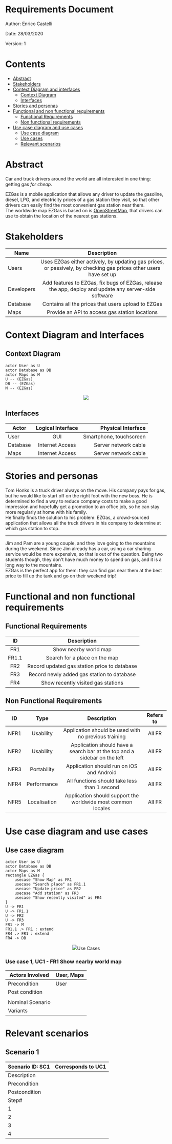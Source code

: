 # Requirements Document

Author: Enrico Castelli

Date: 28/03/2020

Version: 1

# Contents
- [Abstract](#abstract)
- [Stakeholders](#stakeholders)
- [Context Diagram and interfaces](#context-diagram-and-interfaces)
	+ [Context Diagram](#context-diagram)
	+ [Interfaces](#interfaces)
- [Stories and personas](#stories-and-personas)
- [Functional and non functional requirements](#functional-and-non-functional-requirements)
	+ [Functional Requirements](#functional-requirements)
	+ [Non functional requirements](#non-functional-requirements)
- [Use case diagram and use cases](#use-case-diagram-and-use-cases)
	+ [Use case diagram](#use-case-diagram)
	+ [Use cases](#use-cases)
	+ [Relevant scenarios](#relevant-scenarios)

# Abstract
Car and truck drivers around the world are all interested in one thing: getting gas *for cheap*.   

EZGas is a mobile application that allows any driver to update the gasoline, diesel, LPG, and electricity prices of a gas station they visit, so that other drivers can easily find the most convenient gas station near them.  
The worldwide map EZGas is based on is [OpenStreetMap](https://www.openstreetmap.org/), that drivers can use to obtain the location of the nearest gas stations. 


# Stakeholders

| Name  | Description | 
| ----------------- |:-----------:|
| Users | Uses EZGas either actively, by updating gas prices, or passively, by checking gas prices other users have set up | 
| Developers | Add features to EZGas, fix bugs of EZGas, release the app, deploy and update any server-side software |
| Database | Contains all the prices that users upload to EZGas | 
| Maps | Provide an API to access gas station locations |

# Context Diagram and Interfaces

## Context Diagram

```plantuml
actor User as U
actor Database as DB
actor Maps as M
U -- (EZGas)
DB -- (EZGas)
M -- (EZGas)
```
<p align="center">
	<img src="https://imgur.com/Yayk187.png">
</p>

## Interfaces
| Actor | Logical Interface | Physical Interface  |
| ------------- |:-------------:| -----:|
| User | GUI | Smartphone, touchscreen |
| Database | Internet Access | Server network cable |
| Maps | Internet Access | Server network cable |


# Stories and personas
Tom Honks is a truck driver always on the move. His company pays for gas, but he would like to start off on the right foot with the new boss. He is determined to find a way to reduce company costs to make a good impression and hopefully get a promotion to an office job, so he can stay more regularly at home with his family.  
He finally finds the solution to his problem: EZGas, a crowd-sourced application that allows all the truck drivers in his company to determine at which gas station to stop.  

---------

Jim and Pam are a young couple, and they love going to the mountains during the weekend. Since Jim already has a car, using a car sharing service would be more expensive, so that is out of the question. Being two students though, they don't have much money to spend on gas, and it is a long way to the mountains.  
EZGas is the perfect app for them: they can find gas near them at the best price to fill up the tank and go on their weekend trip!

# Functional and non functional requirements

## Functional Requirements

| ID        | Description  |
|:---------:|:------------:| 
|  FR1      | Show nearby world map |  
|  FR1.1    | Search for a place on the map |
|  FR2      | Record updated gas station price to database |
|  FR3      | Record newly added gas station to database |
|  FR4      | Show recently visited gas stations |

## Non Functional Requirements

| ID        | Type            | Description  | Refers to |
|:---------:|:---------------:|:------------:|:---------:|
|  NFR1     | Usability | Application should be used with no previous training  | All FR |
|  NFR2     | Usability | Application should have a search bar at the top and a sidebar on the left | All FR |
|  NFR3     | Portability |  Application should run on iOS and Android | All FR |
|  NFR4     | Performance | All functions should take less than 1 second | All FR |
|  NFR5     | Localisation | Application should support the worldwide  most common locales | All FR|


# Use case diagram and use cases

## Use case diagram

```plantuml
actor User as U
actor Database as DB
actor Maps as M
rectangle EZGas {
	usecase "Show Map" as FR1
	usecase "Search place" as FR1.1
	usecase "Update price" as FR2
	usecase "Add station" as FR3
	usecase "Show recently visited" as FR4
}
U -> FR1
U -> FR1.1
U -> FR2
U -> FR3
FR1 -> M
FR1.1 .> FR1 : extend
FR4 .> FR1 : extend
FR4 -> DB
```
<p align="center">
	<img src="https://imgur.com/kP9cKgv.png>
</p>

## Use Cases

### Use case 1, UC1 - FR1  Show nearby world map
| Actors Involved        | User, Maps |
| ------------- |-------------| 
|  Precondition  | User  |  
|  Post condition     |  |
| |  |
|  Nominal Scenario     | |
|  Variants     |  |


# Relevant scenarios

## Scenario 1

| Scenario ID: SC1        | Corresponds to UC1  |
| ------------- |:-------------| 
| Description | |
| Precondition |  |
| Postcondition |   |
| Step#        |     |
|  1     |  |  
|  2     |   |
|  3     |  |
| 4 | |

